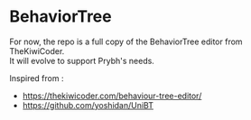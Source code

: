 # BehaviorTree

For now, the repo is a full copy of the BehaviorTree editor from TheKiwiCoder.  
It will evolve to support Prybh's needs.

Inspired from :  
 - https://thekiwicoder.com/behaviour-tree-editor/  
 - https://github.com/yoshidan/UniBT  